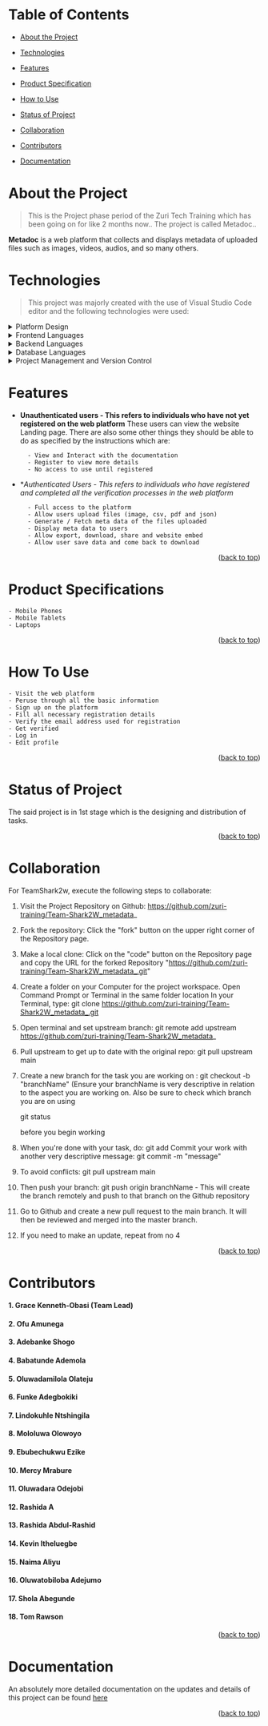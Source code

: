 # Table of Contents

- [About the Project](#about-project)

- [Technologies](#technologies)

- [Features](#features)

- [Product Specification](#product-specification)

- [How to Use](#how-to-use)

- [Status of Project](#status-of-project)

- [Collaboration](#collaboration)

- [Contributors](#contributors)

- [Documentation](#documentation)



# About the Project <a name="about-project"></a>

> This is the Project phase period  of the Zuri Tech Training which has been going on for like 2 months now.. The project is called Metadoc..

**Metadoc** is a web platform that collects and displays metadata of uploaded files such as images, videos, audios, and so many others.


# Technologies <a name="technologies"></a>

> This project was majorly created with the use of Visual Studio Code editor and the following technologies were used:

<details>
  <summary>Platform Design</summary>
  <ul>
    <li><a href="https://www.figma.com/file/4ODgU0vrYy2UVo6Vxkr7bJ/Untitled?node-id=0%3A1&t=ls7lNcpUOAO27s4g-1">Figma</a></li>
  </ul>
</details>

<details>
  <summary>Frontend Languages</summary>
  <ul>
    <li><a href="html5.com/">HTML, CSS & JavaScript</a></li>
  </ul>
</details>

<details>
  <summary>Backend Languages</summary>
  <ul>
    <li><a href="https://www.python.org/">Python</a></li>
  </ul>
</details>

<details>
<summary>Database Languages</summary>
  <ul>
    <li><a href="https://www.mysql.org/">MySQL</a></li>
<li><a href="https://www.djangoproject.com/">Django</a></li>
  </ul>
</details>

<details>
  <summary>Project Management and Version Control</summary>
  <ul>
    <li><a href="https://github.com/zuri-training/Team-Shark2W_metadata_">GitHub</a></li>
  </ul>
</details>


<!-- Features -->

# Features <a name="features"></a>

- **Unauthenticated users - This refers to individuals who have not yet registered on the web platform**
  These users can view the website Landing page. There are also some other things they should be able to do as specified by the instructions which are:
  
        - View and Interact with the documentation
        - Register to view more details
        - No access to use until registered

- **Authenticated Users - This refers to individuals who have registered and completed all the verification processes in the web platform*

        - Full access to the platform
        - Allow users upload files (image, csv, pdf and json)
        - Generate / Fetch meta data of the files uploaded
        - Display meta data to users
        - Allow export, download, share and website embed
        - Allow user save data and come back to download

<p align="right">(<a href="#readme-top">back to top</a>)</p>


# Product Specifications <a name="product-specification"></a>

    - Mobile Phones
    - Mobile Tablets
    - Laptops

<p align="right">(<a href="#readme-top">back to top</a>)</p>

# How To Use <a name="how-to-use"></a>

    - Visit the web platform
    - Peruse through all the basic information
    - Sign up on the platform 
    - Fill all necessary registration details
    - Verify the email address used for registration 
    - Get verified
    - Log in
    - Edit profile

<p align="right">(<a href="#readme-top">back to top</a>)</p>

# Status of Project <a name="status-of-project"></a>

The said project is in 1st stage which is the designing and distribution of tasks.

<p align="right">(<a href="#readme-top">back to top</a>)</p>



# Collaboration <a name="collaboration"></a>

For TeamShark2w, execute the following steps to collaborate:

1. Visit the Project Repository on Github: https://github.com/zuri-training/Team-Shark2W_metadata_

2. Fork the repository: Click the "fork" button on the upper right corner of the Repository page.

3. Make a local clone: Click on the "code" button on the Repository page and copy the URL for the forked Repository 
    "https://github.com/zuri-training/Team-Shark2W_metadata_.git"

4. Create a folder on your Computer for the project workspace. Open Command Prompt or Terminal in the same folder location In your Terminal, type:
     git clone https://github.com/zuri-training/Team-Shark2W_metadata_.git

5. Open terminal and set upstream branch:
    git remote add upstream https://github.com/zuri-training/Team-Shark2W_metadata_

6. Pull upstream to get up to date with the original repo:
    git pull upstream main

7. Create a new branch for the task you are working on :
    git checkout -b "branchName"
    (Ensure your branchName is very descriptive in relation to the aspect you are working on.
    Also be sure to check which branch you are on using
  
    git status 

    before you begin working

8. When you're done with your task, do:
        git add
        Commit your work with another very descriptive message:
        git commit -m "message"

9. To avoid conflicts:
        git pull upstream main

10. Then push your branch:
        git push origin branchName - This will create the branch remotely  and push to that branch on the Github repository 

11. Go to Github and create a new pull request to the main branch. It will then be reviewed and merged into the master branch.

12. If you need to make an update, repeat from no 4

<p align="right">(<a href="#readme-top">back to top</a>)</p>

# Contributors <a name="contributors"></a>
#### 1.  Grace Kenneth-Obasi (Team Lead)
#### 2.  Ofu Amunega
#### 3.  Adebanke Shogo
#### 4.  Babatunde Ademola
#### 5.  Oluwadamilola Olateju
#### 6.  Funke Adegbokiki
#### 7.  Lindokuhle Ntshingila
#### 8.  Mololuwa Olowoyo
#### 9.  Ebubechukwu Ezike
#### 10. Mercy Mrabure
#### 11. Oluwadara Odejobi
#### 12. Rashida A
#### 13. Rashida Abdul-Rashid
#### 14. Kevin Itheluegbe
#### 15. Naima Aliyu
#### 16. Oluwatobiloba Adejumo
#### 17. Shola Abegunde
#### 18. Tom Rawson

<p align="right">(<a href="#readme-top">back to top</a>)</p>

# Documentation <a name="documentation"></a>

An absolutely more detailed documentation on the updates and details of this project can be found [here](https://docs.google.com/document/d/165HIAdijkZ8DZywODAz-woHeukzfTO_DwAvgEVOP39U/edit?usp=drivesdk)

<p align="right">(<a href="#readme-top">back to top</a>)</p>

